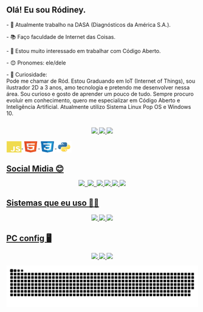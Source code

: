   <h2>Olá! Eu sou Ródiney. </h2>
 
  <div>
  <p>
- 👔 Atualmente trabalho na DASA (Diagnósticos da América S.A.).
  </p>
  <p>
- 📚️ Faço faculdade de Internet das Coisas.
  </p>
  <p>
- 🥰 Estou muito interessado em trabalhar com Código Aberto. 
  </p>
  <p>
- 😊 Pronomes: ele/dele
  </p>
  <p>
- 🧐 Curiosidade:<br>
Pode me chamar de Ród. Estou Graduando em IoT (Internet of Things), sou ilustrador 2D a 3 anos, amo tecnologia e pretendo me desenvolver nessa área. Sou curioso e gosto de aprender um pouco de tudo.
Sempre procuro evoluir em conhecimento, quero me especializar em Código Aberto e Inteligência Artificial.
Atualmente utilizo Sistema Linux Pop OS e Windows 10.
  </p>
  </div>

##

<div align="center">
<a href="https://github.com/rodineyw">
<img height="150em" src="https://github-readme-stats.vercel.app/api?username=rodineyw&show_icons=true&include_all_commits=true&theme=dracula&hide_border=true&count_private=true" />
<img height="150em" src="https://github-readme-stats.vercel.app/api/top-langs/?username=rodineyw&layout=compact&theme=dracula&hide_border=true&count_private=true&&langs_count=10" />
<img height="150em" src="https://streak-stats.demolab.com?user=rodineyw&count_private=true&theme=dracula&border_radius=20" />
  </div>


<div style="display: center"><br>
  <img align="center" alt="Rodineyw-Js" height="30" width="40" src="https://raw.githubusercontent.com/devicons/devicon/master/icons/javascript/javascript-plain.svg">
  <img align="center" alt="Rafa-HTML" height="30" width="40" src="https://raw.githubusercontent.com/devicons/devicon/master/icons/html5/html5-original.svg">
  <img align="center" alt="Rafa-CSS" height="30" width="40" src="https://raw.githubusercontent.com/devicons/devicon/master/icons/css3/css3-original.svg">
  <img align="center" alt="Rafa-Python" height="30" width="40" src="https://raw.githubusercontent.com/devicons/devicon/master/icons/python/python-original.svg">
</div>

<p>
                 <h2>Social Midia 😊</h2>
                 
<div align="center">
  <a href="https://www.behance.net/roodart_">
  <img height="40em" src="https://img.shields.io/badge/-Behance-blue?style=for-the-badge&logo=behance&logoColor=white"/>
  <a href="https://www.instagram.com/roodart_/?hl=pt-br">
  <img sheight="40em" rc="https://img.shields.io/badge/Instagram-E4405F?style=for-the-badge&logo=instagram&logoColor=white"/>
  <a href="https://www.linkedin.com/in/r%C3%B3diney-wanderson-06945b90/">
  <img height="40em" src="https://img.shields.io/badge/LinkedIn-0077B5?style=for-the-badge&logo=linkedin&logoColor=white"/>
  <a href="https://br.pinterest.com/roodart_/">
  <img sheight="40em" rc="https://img.shields.io/badge/Pinterest-%23E60023.svg?&style=for-the-badge&logo=Pinterest&logoColor=white"/>
  <a href="https://www.reddit.com/user/iaeroooy">
  <img height="40em" src="https://img.shields.io/badge/Reddit-FF4500?style=for-the-badge&logo=reddit&logoColor=white"/>
  <a href="https://twitter.com/eirood_">
  <img height="40em" src="https://img.shields.io/badge/Twitter-1DA1F2?style=for-the-badge&logo=twitter&logoColor=white"/>
  <a href="https://www.twitch.tv/roodart_">
  <img height="40em" src="https://img.shields.io/badge/Twitch-9146FF?style=for-the-badge&logo=twitch&logoColor=white"/>
  <a href="https://www.youtube.com/channel/UCsPetLlWeL-GDhx-TU7wvvg">
  <img height="40em" src="https://img.shields.io/badge/YouTube-FF0000?style=for-the-badge&logo=youtube&logoColor=white"/>
</div>
</p>


<p>
                 <h2>Sistemas que eu uso 👨‍💻</h2>
                 
<div align="center">
  <a href="https://www.apple.com/br/ios/ios-16/">
  <img height="40em" src="https://img.shields.io/badge/Apple-%23000000.svg?style=for-the-badge&logo=apple&logoColor=white"/>
   <a href="https://system76.com/desktops">
  <img height="40em" src="https://img.shields.io/badge/Pop!_OS-48B9C7?style=for-the-badge&logo=Pop!_OS&logoColor=white"/>
   <a href="https://www.microsoft.com/pt-br/windows/get-windows-10">
  <img height="40em" src="https://img.shields.io/badge/Windows-0078D6?style=for-the-badge&logo=windows&logoColor=white"/>  
</div>
</p>


<p>
                 <h2>PC config 🖥️</h2>
                 
<div align="center">
  <a href="https://www.amd.com/pt/support/graphics/amd-radeon-r9-series/amd-radeon-r9-300-series/amd-radeon-r9-380x">
  <img height="40em" src="https://img.shields.io/badge/AMD_R9_380x-ED1C24?style=for-the-badge&logo=amd&logoColor=white"/>
  <a href="https://www.intel.com.br/content/www/br/pt/products/sku/77486/intel-core-i34150-processor-3m-cache-3-50-ghz/specifications.html">
  <img height="40em" src="https://img.shields.io/badge/Intel-Core_i3_4th-0071C5?style=for-the-badge&logo=intel&logoColor=white"/>
  <a href="https://br.msi.com/Motherboard/H81M-E33/Gallery)">
  <img height="40em" src="https://img.shields.io/badge/MSI-H81M_E33-0071C5?style=for-the-badge&logo=MSI&logoColor=white"/>
</div>
</p>
                                                                                                                   
<div align="center">
                   
                   
![Snake animation](https://github.com/rodineyw/rodineyw/blob/output/github-contribution-grid-snake.svg)
                  
</div>
